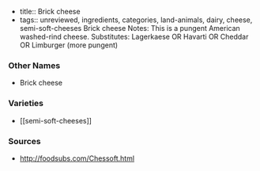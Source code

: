 - title:: Brick cheese
- tags:: unreviewed, ingredients, categories, land-animals, dairy, cheese, semi-soft-cheeses
Brick cheese Notes: This is a pungent American washed-rind cheese. Substitutes: Lagerkaese OR Havarti OR Cheddar OR Limburger (more pungent)

### Other Names

* Brick cheese

### Varieties

* [[semi-soft-cheeses]]

### Sources
* http://foodsubs.com/Chessoft.html
